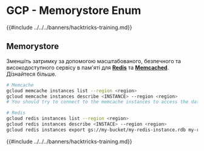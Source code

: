 # GCP - Memorystore Enum

{{#include ../../../banners/hacktricks-training.md}}

## Memorystore

Зменшіть затримку за допомогою масштабованого, безпечного та високодоступного сервісу в пам'яті для [**Redis**](https://cloud.google.com/sdk/gcloud/reference/redis) та [**Memcached**](https://cloud.google.com/sdk/gcloud/reference/memcache). Дізнайтеся більше.
```bash
# Memcache
gcloud memcache instances list --region <region>
gcloud memcache instances describe <INSTANCE> --region <region>
# You should try to connect to the memcache instances to access the data

# Redis
gcloud redis instances list --region <region>
gcloud redis instances describe <INSTACE> --region <region>
gcloud redis instances export gs://my-bucket/my-redis-instance.rdb my-redis-instance --region=us-central1
```
{{#include ../../../banners/hacktricks-training.md}}

